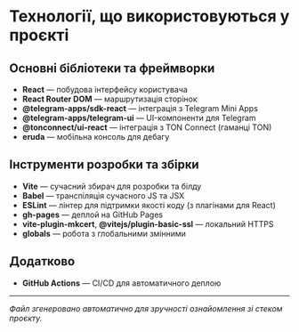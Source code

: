 # Технології, що використовуються у проєкті

## Основні бібліотеки та фреймворки
- **React** — побудова інтерфейсу користувача
- **React Router DOM** — маршрутизація сторінок
- **@telegram-apps/sdk-react** — інтеграція з Telegram Mini Apps
- **@telegram-apps/telegram-ui** — UI-компоненти для Telegram
- **@tonconnect/ui-react** — інтеграція з TON Connect (гаманці TON)
- **eruda** — мобільна консоль для дебагу

## Інструменти розробки та збірки
- **Vite** — сучасний збирач для розробки та білду
- **Babel** — транспіляція сучасного JS та JSX
- **ESLint** — лінтер для підтримки якості коду (з плагінами для React)
- **gh-pages** — деплой на GitHub Pages
- **vite-plugin-mkcert**, **@vitejs/plugin-basic-ssl** — локальний HTTPS
- **globals** — робота з глобальними змінними

## Додатково
- **GitHub Actions** — CI/CD для автоматичного деплою

---

*Файл згенеровано автоматично для зручності ознайомлення зі стеком проєкту.* 